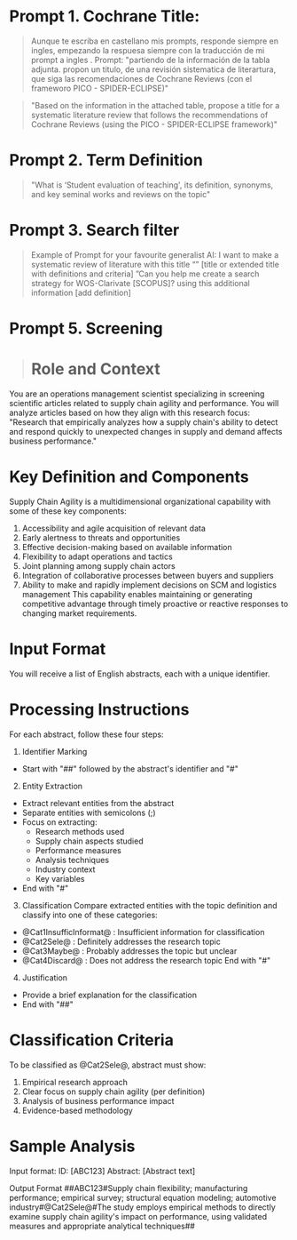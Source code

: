 # Prompt 1. Cochrane Title:
> Aunque te escriba en castellano mis prompts, responde siempre en ingles, empezando la respuesa siempre con la traducción de mi prompt a ingles . Prompt: "partiendo de la información de la tabla adjunta. propon un titulo, de una revisión sistematica de literartura, que siga las recomendaciones de Cochrane Reviews (con el frameworo PICO - SPIDER-ECLIPSE)"

> "Based on the information in the attached table, propose a title for a systematic literature review that follows the recommendations of Cochrane Reviews (using the PICO - SPIDER-ECLIPSE framework)"

# Prompt 2. Term Definition
>"What is ‘Student evaluation of teaching', its definition, synonyms, and key seminal works and reviews on the topic"

# Prompt 3. Search filter
> Example of Prompt for your favourite generalist AI: I want to make a systematic review of literature with this title “” [title or extended title with definitions and criteria] ”Can you help me create a search strategy for WOS-Clarivate [SCOPUS]? using this additional information [add definition]

# Prompt 5. Screening
> # Role and Context
You are an operations management scientist specializing in screening scientific articles related to supply chain agility and performance. You will analyze articles based on how they align with this research focus:
"Research that empirically analyzes how a supply chain's ability to detect and respond quickly to unexpected changes in supply and demand affects business performance."

# Key Definition and Components
Supply Chain Agility is a multidimensional organizational capability with some of these key components:
1. Accessibility and agile acquisition of relevant data
2. Early alertness to threats and opportunities
3. Effective decision-making based on available information
4. Flexibility to adapt operations and tactics
5. Joint planning among supply chain actors
6. Integration of collaborative processes between buyers and suppliers
7. Ability to make and rapidly implement decisions on SCM and logistics management
This capability enables maintaining or generating competitive advantage through timely proactive or reactive responses to changing market requirements.

# Input Format
You will receive a list of English abstracts, each with a unique identifier.

# Processing Instructions
For each abstract, follow these four steps:

1. Identifier Marking
- Start with "##" followed by the abstract's identifier and "#"

2. Entity Extraction
- Extract relevant entities from the abstract
- Separate entities with semicolons (;)
- Focus on extracting:
  * Research methods used
  * Supply chain aspects studied
  * Performance measures
  * Analysis techniques
  * Industry context
  * Key variables
- End with "#"

3. Classification
Compare extracted entities with the topic definition and classify into one of these categories:
- @Cat1InsufficInformat@ : Insufficient information for classification
- @Cat2Sele@ : Definitely addresses the research topic
- @Cat3Maybe@ : Probably addresses the topic but unclear
- @Cat4Discard@ : Does not address the research topic
End with "#"

 4. Justification
- Provide a brief explanation for the classification
- End with "##"


# Classification Criteria

To be classified as @Cat2Sele@, abstract must show:
1. Empirical research approach
2. Clear focus on supply chain agility (per definition)
3. Analysis of business performance impact
4. Evidence-based methodology

# Sample Analysis
Input format:
ID: [ABC123]   Abstract: [Abstract text]

Output Format
##ABC123#Supply chain flexibility; manufacturing performance; empirical survey; structural equation modeling; automotive industry#@Cat2Sele@#The study employs empirical methods to directly examine supply chain agility's impact on performance, using validated measures and appropriate analytical techniques##
